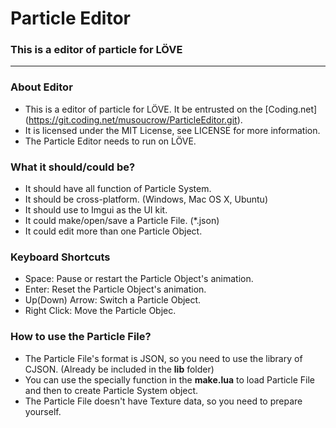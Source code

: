 # Particle Editor

### This is a editor of particle for LÖVE
---

### About Editor

* This is a editor of particle for LÖVE. It be entrusted on the [Coding.net] (https://git.coding.net/musoucrow/ParticleEditor.git).
* It is licensed under the MIT License, see LICENSE for more information.
* The Particle Editor needs to run on LÖVE.

### What it should/could be?

* It should have all function of Particle System.
* It should be cross-platform. (Windows, Mac OS X, Ubuntu)
* It should use to Imgui as the UI kit.
* It could make/open/save a Particle File. (*.json)
* It could edit more than one Particle Object.

### Keyboard Shortcuts

* Space: Pause or restart the Particle Object's animation.
* Enter: Reset the Particle Object's animation.
* Up(Down) Arrow: Switch a Particle Object.
* Right Click: Move the Particle Objec.

### How to use the Particle File?

* The Particle File's format is JSON, so you need to use the library of CJSON. (Already be included in the **lib** folder)
* You can use the specially function in the **make.lua** to load Particle File and then to create Particle System object.
* The Particle File doesn't have Texture data, so you need to prepare yourself.